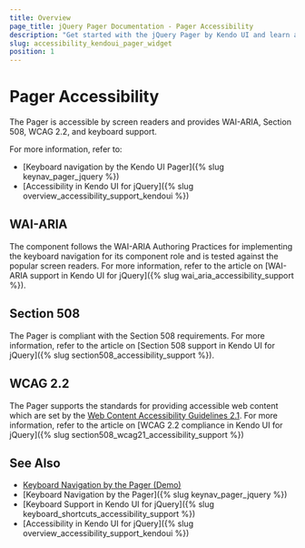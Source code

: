 ```yaml
---
title: Overview
page_title: jQuery Pager Documentation - Pager Accessibility
description: "Get started with the jQuery Pager by Kendo UI and learn about its accessibility support for WAI-ARIA, Section 508, and WCAG 2.2."
slug: accessibility_kendoui_pager_widget
position: 1
---
```


# Pager Accessibility

The Pager is accessible by screen readers and provides WAI-ARIA, Section 508, WCAG 2.2, and keyboard support.

For more information, refer to:
* [Keyboard navigation by the Kendo UI Pager]({% slug keynav_pager_jquery %})
* [Accessibility in Kendo UI for jQuery]({% slug overview_accessibility_support_kendoui %})

## WAI-ARIA

The component follows the WAI-ARIA Authoring Practices for implementing the keyboard navigation for its component role and is tested against the popular screen readers. For more information, refer to the article on [WAI-ARIA support in Kendo UI for jQuery]({% slug wai_aria_accessibility_support %}).

## Section 508

The Pager is compliant with the Section 508 requirements. For more information, refer to the article on [Section 508 support in Kendo UI for jQuery]({% slug section508_accessibility_support %}).

## WCAG 2.2

The Pager supports the standards for providing accessible web content which are set by the [Web Content Accessibility Guidelines 2.1](https://www.w3.org/TR/WCAG/). For more information, refer to the article on [WCAG 2.2 compliance in Kendo UI for jQuery]({% slug section508_wcag21_accessibility_support %})

## See Also

* [Keyboard Navigation by the Pager (Demo)](https://demos.telerik.com/kendo-ui/pager/keyboard-navigation)
* [Keyboard Navigation by the Pager]({% slug keynav_pager_jquery %})
* [Keyboard Support in Kendo UI for jQuery]({% slug keyboard_shortcuts_accessibility_support %})
* [Accessibility in Kendo UI for jQuery]({% slug overview_accessibility_support_kendoui %})
